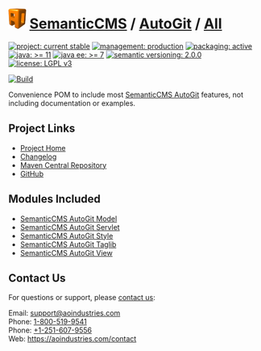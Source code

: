 # [<img src="ao-logo.png" alt="AO Logo" width="35" height="40">](https://github.com/aoindustries) [SemanticCMS](https://github.com/aoindustries/semanticcms) / [AutoGit](https://github.com/aoindustries/semanticcms-autogit) / [All](https://github.com/aoindustries/semanticcms-autogit-all)

[![project: current stable](https://semanticcms.com/ao-badges/project-current-stable.svg)](https://aoindustries.com/life-cycle#project-current-stable)
[![management: production](https://semanticcms.com/ao-badges/management-production.svg)](https://aoindustries.com/life-cycle#management-production)
[![packaging: active](https://semanticcms.com/ao-badges/packaging-active.svg)](https://aoindustries.com/life-cycle#packaging-active)  
[![java: &gt;= 11](https://semanticcms.com/ao-badges/java-11.svg)](https://docs.oracle.com/en/java/javase/11/docs/api/)
[![java ee: &gt;= 7](https://semanticcms.com/ao-badges/javaee-7.svg)](https://docs.oracle.com/javaee/7/api/)
[![semantic versioning: 2.0.0](https://semanticcms.com/ao-badges/semver-2.0.0.svg)](http://semver.org/spec/v2.0.0.html)
[![license: LGPL v3](https://semanticcms.com/ao-badges/license-lgpl-3.0.svg)](https://www.gnu.org/licenses/lgpl-3.0)

[![Build](https://github.com/aoindustries/semanticcms-autogit-all/workflows/Build/badge.svg?branch=1.x)](https://github.com/aoindustries/semanticcms-autogit-all/actions?query=workflow%3ABuild)

Convenience POM to include most [SemanticCMS AutoGit](https://github.com/aoindustries/semanticcms-autogit) features, not including documentation or examples.

## Project Links
* [Project Home](https://semanticcms.com/autogit/all/)
* [Changelog](https://semanticcms.com/autogit/all/changelog)
* [Maven Central Repository](https://search.maven.org/artifact/com.semanticcms/semanticcms-autogit-all)
* [GitHub](https://github.com/aoindustries/semanticcms-autogit-all)

## Modules Included
* [SemanticCMS AutoGit Model](https://github.com/aoindustries/semanticcms-autogit-model)
* [SemanticCMS AutoGit Servlet](https://github.com/aoindustries/semanticcms-autogit-servlet)
* [SemanticCMS AutoGit Style](https://github.com/aoindustries/semanticcms-autogit-style)
* [SemanticCMS AutoGit Taglib](https://github.com/aoindustries/semanticcms-autogit-taglib)
* [SemanticCMS AutoGit View](https://github.com/aoindustries/semanticcms-autogit-view)

## Contact Us
For questions or support, please [contact us](https://aoindustries.com/contact):

Email: [support@aoindustries.com](mailto:support@aoindustries.com)  
Phone: [1-800-519-9541](tel:1-800-519-9541)  
Phone: [+1-251-607-9556](tel:+1-251-607-9556)  
Web: https://aoindustries.com/contact
